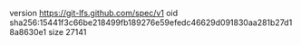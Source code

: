 version https://git-lfs.github.com/spec/v1
oid sha256:15441f3c66be218499fb189276e59efedc46629d091830aa281b27d18a8630e1
size 27141
